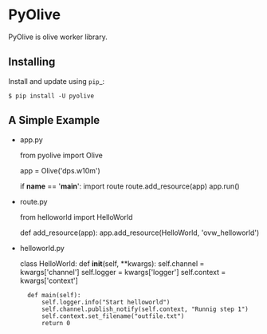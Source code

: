 PyOlive
=======

PyOlive is olive worker library.

Installing
----------

Install and update using `pip`_:

    $ pip install -U pyolive

A Simple Example
----------------

* app.py


    from pyolive import Olive

    app = Olive('dps.w10m')

    if __name__ == '__main__':
        import route
        route.add_resource(app)
        app.run()

* route.py


    from helloworld import HelloWorld

    def add_resource(app):
        app.add_resource(HelloWorld, 'ovw_helloworld')

* helloworld.py


    class HelloWorld:
        def __init__(self, **kwargs):
            self.channel = kwargs['channel']
            self.logger = kwargs['logger']
            self.context = kwargs['context']

        def main(self):
            self.logger.info("Start helloworld")
            self.channel.publish_notify(self.context, "Runnig step 1")
            self.context.set_filename("outfile.txt")
            return 0
